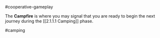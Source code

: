 #cooperative-gameplay 

The **Campfire** is where you may signal that you are ready to begin the next journey during the [[2.1.1.1 Camping]] phase.

#camping